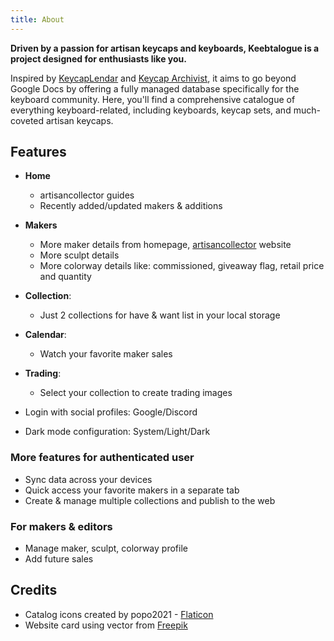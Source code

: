 ```yaml
---
title: About
---
```


**Driven by a passion for artisan keycaps and keyboards, Keebtalogue is a project designed for enthusiasts like you.**

Inspired by [KeycapLendar](https://keycaplendar.firebaseapp.com/) and [Keycap Archivist](https://keycap-archivist.com), it aims to go beyond Google Docs by offering a fully managed database specifically for the keyboard community. Here, you'll find a comprehensive catalogue of everything keyboard-related, including keyboards, keycap sets, and much-coveted artisan keycaps.

## Features
- **Home**
    - artisancollector guides
    - Recently added/updated makers & additions
- **Makers**
    - More maker details from homepage, [artisancollector](https://artisancollector.com) website
    - More sculpt details
    - More colorway details like: commissioned, giveaway flag, retail price and quantity
- **Collection**:
    - Just 2 collections for have & want list in your local storage
- **Calendar**:
    - Watch your favorite maker sales
- **Trading**:
    - Select your collection to create trading images

- Login with social profiles: Google/Discord
- Dark mode configuration: System/Light/Dark

### More features for authenticated user
- Sync data across your devices
- Quick access your favorite makers in a separate tab
- Create & manage multiple collections and publish to the web

### For makers & editors
- Manage maker, sculpt, colorway profile
- Add future sales

## Credits
- Catalog icons created by popo2021 - [Flaticon](https://www.flaticon.com/free-icon/catalog_5832440)
- Website card using vector from [Freepik](https://www.freepik.com/free-vector/technology-background_4219798.htm)
